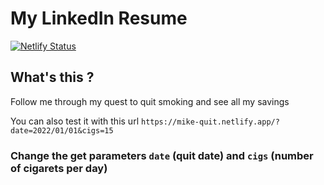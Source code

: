 # My LinkedIn Resume

[![Netlify Status](https://api.netlify.com/api/v1/badges/d60b4025-59a4-4439-87fa-a898dceb8388/deploy-status)](https://app.netlify.com/sites/mike-quit/deploys)

## What's this ?
Follow me through my quest to quit smoking and see all my savings

You can also test it with this url `https://mike-quit.netlify.app/?date=2022/01/01&cigs=15`
### Change the get parameters `date` (quit date) and `cigs` (number of cigarets per day)



